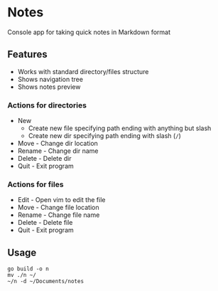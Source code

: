 # Notes
Console app for taking quick notes in Markdown format
## Features
- Works with standard directory/files structure
- Shows navigation tree
- Shows notes preview
### Actions for directories
- New
  - Create new file specifying path ending with anything but slash
  - Create new dir specifying path ending with slash (`/`)
- Move - Change dir location
- Rename - Change dir name
- Delete - Delete dir
- Quit - Exit program
### Actions for files
- Edit - Open vim to edit the file
- Move - Change file location
- Rename - Change file name
- Delete - Delete file
- Quit - Exit program
## Usage
```
go build -o n
mv ./n ~/
~/n -d ~/Documents/notes
```
